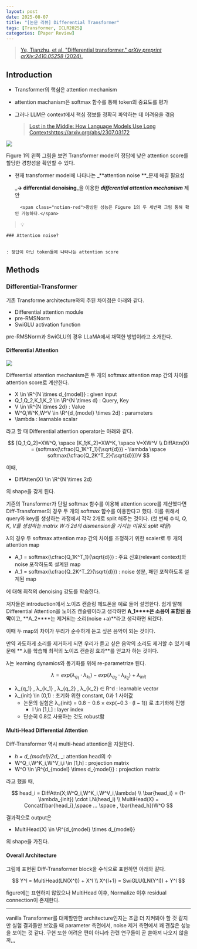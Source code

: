 ```yaml
---
layout: post
date: 2025-08-07
title: "[논문 리뷰] Differential Transformer"
tags: [Transformer, ICLR2025]
categories: [Paper Review]
---
```


> [Ye, Tianzhu, et al. "Differential transformer." ](https://arxiv.org/abs/2410.05258)[_arXiv preprint arXiv:2410.05258_](https://arxiv.org/abs/2410.05258)[ (2024).](https://arxiv.org/abs/2410.05258)



## Introduction

- Transformer의 핵심은 attention mechanism
- attention machanism은 softmax 함수를 통해 token의 중요도를 평가
- 그러나 LLM은 context에서 핵심 정보를 정확히 파악하는 데 어려움을 겪음

	> [Lost in the Middle: How Language Models Use Long Contextshttps://arxiv.org/abs/2307.03172](https://arxiv.org/abs/2307.03172)


![](https://prod-files-secure.s3.us-west-2.amazonaws.com/542b861c-36a8-4051-84e5-8804b6728dba/9083ea56-691a-4752-ae26-47f403431ac8/image.png?X-Amz-Algorithm=AWS4-HMAC-SHA256&X-Amz-Content-Sha256=UNSIGNED-PAYLOAD&X-Amz-Credential=ASIAZI2LB466SUGI3P7U%2F20250924%2Fus-west-2%2Fs3%2Faws4_request&X-Amz-Date=20250924T060112Z&X-Amz-Expires=3600&X-Amz-Security-Token=IQoJb3JpZ2luX2VjEM7%2F%2F%2F%2F%2F%2F%2F%2F%2F%2FwEaCXVzLXdlc3QtMiJIMEYCIQCjavZctxS8mAmw%2BGUrzbL9vpvkCWPbXqskCuXwlKhnRAIhAPSTc6riPjKt0n40lqqxQkGzQxz02xywLEEQiWsUn10OKv8DCFcQABoMNjM3NDIzMTgzODA1Igws9hdV3OlR5Zq2h%2Fsq3APmdoKdy2hA%2FFyxNi2ItoHY2RpXQJZ6iURYsJZw7G2tM4bOx5EVmPYNt11oFWuabM89wuPGnKgjI51REjYEA4DyowWzYDH2xLwipZCzRZmzRG7UM8idpiPG%2BkzWs%2FVaQDBgaS8q9%2FQd%2F77VrmB8Jqq4A4psldcLaIFUGsWiy0%2B6w0xaQc4%2BbNx1YW5iig9c8xHYJxkWQ2ceg6Hxm0cDvioZJAg8naTOH5dTtsOYnecRHr7O8t2a2jgjFbWSGTdRJjnEXx92jaI0vdqRQb6%2BQfpF21P24X86TomQPL%2B1V7o6etpxqonvxx72fjkTJihbf3TqBOAt1V1ysz9Hu7uTc4eHTdldwnU9zxmhWvOG4J1lkCPMm99qpyPhMONMgteOHmczzOn5Iapsdlw%2FuLmAk8vtRw%2BF0%2B%2FA6DqMf9Lt%2BJi%2B%2Bs7Jpbix8Z8kALg0Ystkm2aYoNOfdf60%2BT5e6J8vnkYwed%2F5nnbE3VQMnwV0wqABBOpI3vWuZZurnxtKW9eHuOHHGHv50dGcwWrERv0ejo0gzHOAfUe4U52aZ63D%2BI%2B%2F3H8kZ5BmVIAiF5cYEwPNVzgduXK4hKBFaus9W3ax25fypBTrdrDF%2FUQOGCbs2JbyOxVS3Ztk50Oa0%2B3ceDCXiM7GBjqkAftWIP60fY%2FLvITFwx237aNT%2BCEdoozncF3LR5WwmCYWCC9cvFJ%2BZt2eIi5WgSy%2FsGkkR3EJWrmAJCnihbJu2IsMpDAgNWDlFnftQf1BtH4pc8tlmwZEVwg24LuVin4oYZWs8r%2FVhf6dy8tBOe1oCEGYJEJ0UwbBI1DD0KM%2B0MyPFdNsCaes8QLvFfDfunC9xZ9REqtaq079LepfV15Onwq%2Fn4SR&X-Amz-Signature=b112d265db65c9e2efdde92fb78a54d4980b36a6beac0948e7d00b6fd3259d4a&X-Amz-SignedHeaders=host&x-amz-checksum-mode=ENABLED&x-id=GetObject)


Figure 1의 왼쪽 그림을 보면 Transformer model이 정답에 낮은 attention score를 할당한 경향성을 확인할 수 있다.

- 현재 transformer model에 나타나는 _**attention noise **_문제 해결 필요성

	_**→ differential denoising**_을 이용한 _**differential attention mechanism**_ 제안


		<span class="notion-red">향상된 성능은 Figure 1의 두 세번째 그림 통해 확인 가능하다.</span>


> 💡 


	### Attention noise?


	: 정답이 아닌 token들에 나타나는 attention score



## Methods



### Differential-Transformer


기존 Transforme architecture와의 주된 차이점은 아래와 같다.

- Differential attention module
- pre-RMSNorm
- SwiGLU activation function

pre-RMSNorm과 SwiGLU의 경우 LLaMA에서 채택한 방법이라고 소개한다.



#### Differential Attention


![](https://prod-files-secure.s3.us-west-2.amazonaws.com/542b861c-36a8-4051-84e5-8804b6728dba/116d70b2-1963-4810-9167-f4c7d8a06e8f/image.png?X-Amz-Algorithm=AWS4-HMAC-SHA256&X-Amz-Content-Sha256=UNSIGNED-PAYLOAD&X-Amz-Credential=ASIAZI2LB466SUGI3P7U%2F20250924%2Fus-west-2%2Fs3%2Faws4_request&X-Amz-Date=20250924T060112Z&X-Amz-Expires=3600&X-Amz-Security-Token=IQoJb3JpZ2luX2VjEM7%2F%2F%2F%2F%2F%2F%2F%2F%2F%2FwEaCXVzLXdlc3QtMiJIMEYCIQCjavZctxS8mAmw%2BGUrzbL9vpvkCWPbXqskCuXwlKhnRAIhAPSTc6riPjKt0n40lqqxQkGzQxz02xywLEEQiWsUn10OKv8DCFcQABoMNjM3NDIzMTgzODA1Igws9hdV3OlR5Zq2h%2Fsq3APmdoKdy2hA%2FFyxNi2ItoHY2RpXQJZ6iURYsJZw7G2tM4bOx5EVmPYNt11oFWuabM89wuPGnKgjI51REjYEA4DyowWzYDH2xLwipZCzRZmzRG7UM8idpiPG%2BkzWs%2FVaQDBgaS8q9%2FQd%2F77VrmB8Jqq4A4psldcLaIFUGsWiy0%2B6w0xaQc4%2BbNx1YW5iig9c8xHYJxkWQ2ceg6Hxm0cDvioZJAg8naTOH5dTtsOYnecRHr7O8t2a2jgjFbWSGTdRJjnEXx92jaI0vdqRQb6%2BQfpF21P24X86TomQPL%2B1V7o6etpxqonvxx72fjkTJihbf3TqBOAt1V1ysz9Hu7uTc4eHTdldwnU9zxmhWvOG4J1lkCPMm99qpyPhMONMgteOHmczzOn5Iapsdlw%2FuLmAk8vtRw%2BF0%2B%2FA6DqMf9Lt%2BJi%2B%2Bs7Jpbix8Z8kALg0Ystkm2aYoNOfdf60%2BT5e6J8vnkYwed%2F5nnbE3VQMnwV0wqABBOpI3vWuZZurnxtKW9eHuOHHGHv50dGcwWrERv0ejo0gzHOAfUe4U52aZ63D%2BI%2B%2F3H8kZ5BmVIAiF5cYEwPNVzgduXK4hKBFaus9W3ax25fypBTrdrDF%2FUQOGCbs2JbyOxVS3Ztk50Oa0%2B3ceDCXiM7GBjqkAftWIP60fY%2FLvITFwx237aNT%2BCEdoozncF3LR5WwmCYWCC9cvFJ%2BZt2eIi5WgSy%2FsGkkR3EJWrmAJCnihbJu2IsMpDAgNWDlFnftQf1BtH4pc8tlmwZEVwg24LuVin4oYZWs8r%2FVhf6dy8tBOe1oCEGYJEJ0UwbBI1DD0KM%2B0MyPFdNsCaes8QLvFfDfunC9xZ9REqtaq079LepfV15Onwq%2Fn4SR&X-Amz-Signature=8adba65ffad68169f4c28636bb0ee7f91e80ddfafb1bee8258b8029affd1aef1&X-Amz-SignedHeaders=host&x-amz-checksum-mode=ENABLED&x-id=GetObject)


Differential attention mechanism은 두 개의 softmax attention map 간의 차이를 attention score로 계산한다.

- X \in \R^{N \times d\_{model}} : given input
- Q\_1,Q\_2,K\_1,K\_2 \in \R^{N \times d} : Query, Key
- V \in \R^{N \times 2d} : Value
- W^Q,W^K,W^V \in \R^{d\_{model} \times 2d} : parameters
- \lambda : learnable scalar

라고 할 때 Differential attention operator는 아래와 같다.


$$
[Q_1;Q_2]=XW^Q, \space [K_1;K_2]=XW^K, \space V=XW^V \\
DiffAttn(X) = (softmax(\cfrac{Q_1K^T_1}{\sqrt{d}}) - \lambda \space softmax(\cfrac{Q_2K^T_2}{\sqrt{d}}))V
$$


이때,

- DiffAtten(X) \in \R^{N \times 2d}

의 shape을 갖게 된다.


기존의 Transformer가 단일 softmax 함수를 이용해 attention score를 계산했다면 Diff-Transformer의 경우 두 개의 softmax 함수를 이용한다고 했다. 이를 위해서 query와 key를 생성하는 과정에서 각각 2개로 split 해주는 것이다. <span class="notion-red">(첫 번째 수식, </span><span class="notion-red">_Q, K, V를 생성하는 matrix W가 2d의 dismension을 가지는 이유도 split 때문_</span><span class="notion-red">)</span>


 λ의 경우 두 softmax attention map 간의 차이를 조정하기 위한 scaler로 두 개의 attention map

- A\_1 = softmax(\cfrac{Q\_1K^T\_1}{\sqrt{d}}) : 주요 신호(relevant context)와 noise 포착하도록 설계된 map
- A\_1 = softmax(\cfrac{Q\_2K^T\_2}{\sqrt{d}}) : noise 성분, 패턴 포착하도록 설계된 map 

에 대해 최적의 denoising 강도를 학습한다.


저자들은 introduction에서 노이즈 캔슬링 헤드폰을 예로 들어 설명한다. 쉽게 말해 Differential Attention을 노이즈 캔슬링이라고 생각하면 **A\_1****은 소음이 포함된 음악**이고, **A\_2****는 제거되는 소리(noise +a)**라고 생각하면 되겠다. 


이때 두 map의 차이가 우리가 순수하게 듣고 싶은 음악이 되는 것이다. 


만약 과도하게 소리를 제거하게 되면 우리가 듣고 싶은 음악의 소리도 제거할 수 있기 때문에 ** λ를 학습해 최적의 노이즈 캔슬링 효과**를 얻고자 하는 것이다.


λ는 learning dynamics와 동기화를 위해 re-parametrize 된다.


$$
\lambda = exp(\lambda_{q_1} \cdot \lambda_{k_1}) - exp(\lambda_{q_2} \cdot \lambda_{k_2}) + \lambda_{init}
$$

- λ\_{q\_1} , λ\_{k\_1} , λ\_{q\_2} , λ\_{k\_2} ∈ R^d : learnable vector
- λ\_{init} \in (0,1) : 초기화 위한 constant, 0과 1 사이값
	- 논문의 실험은 λ\_{init} = 0.8 − 0.6 × exp(−0.3 · (l − 1)) 로 초기화해 진행
		- l \in [1,L] : layer index
	- 단순히 0.8로 사용하는 것도 robust함


#### **Multi-Head Differential Attention**


Diff-Transformer 역시 multi-head attention을 지원한다.

- _h = d\_{model}/2d__ _: attention head의 수
- W^Q\_i,W^K\_i,W^V\_i,i \in [1,h] : projection matrix
- W^O \in \R^{d\_{model} \times d\_{model}} : projection matrix

라고 했을 때,


$$
head_i = DiffAttn(X;W^Q_i,W^K_i,W^V_i,\lambda) \\
\bar{head_i} = (1-\lambda_{init}) \cdot LN(head_i) \\
MultiHead(X) = Concat(\bar{head_i},\space ... \space , \bar{head_h})W^O
$$


결과적으로 output은

- MultiHead(X) \in \R^{d\_{model} \times d\_{model}}

의 shape을 가진다.



#### Overall Architecture


그림에 표현된 Diff-Transformer block을 수식으로 표현하면 아래와 같다.


$$
Y^l = MultiHead(LN(X^l)) + X^l \\
X^{l+1} = SwiGLU(LN(Y^l)) + Y^l
$$


figure에는 표현하지 않았으나 MultiHead 이후, Normalize 이후 residual connection이 존재한다.


---


vanilla Transformer를 대체할만한 architecture인지는 조금 더 지켜봐야 할 것 같지만 실험 결과들만 보았을 때 parameter 측면에서, noise 제거 측면에서 꽤 괜찮은 성능을 보이는 것 같다. 구현 또한 어려운 편이 아니라 관련 연구들이 곧 쏟아져 나오지 않을까,,,

